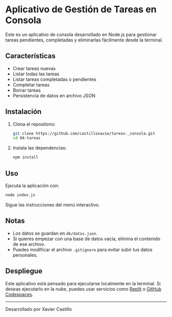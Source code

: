 # Aplicativo de Gestión de Tareas en Consola

Este es un aplicativo de consola desarrollado en Node.js para gestionar tareas pendientes, completadas y eliminarlas fácilmente desde la terminal.

## Características

- Crear tareas nuevas
- Listar todas las tareas
- Listar tareas completadas o pendientes
- Completar tareas
- Borrar tareas
- Persistencia de datos en archivo JSON

## Instalación

1. Clona el repositorio:
   ```sh
   git clone https://github.com/castilloxavie/tareas-_consola.git
   cd 04-tareas
   ```

2. Instala las dependencias:
   ```sh
   npm install
   ```

## Uso

Ejecuta la aplicación con:

```sh
node index.js
```

Sigue las instrucciones del menú interactivo.

## Notas

- Los datos se guardan en `db/datos.json`.
- Si quieres empezar con una base de datos vacía, elimina el contenido de ese archivo.
- Puedes modificar el archivo `.gitignore` para evitar subir tus datos personales.

## Despliegue

Este aplicativo está pensado para ejecutarse localmente en la terminal. Si deseas ejecutarlo en la nube, puedes usar servicios como [Replit](https://replit.com/) o [GitHub Codespaces](https://github.com/features/codespaces).

---

Desarrollado por Xavier Castillo